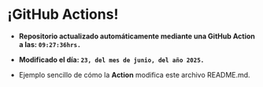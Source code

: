 # ¡GitHub Actions!
* **Repositorio actualizado automáticamente mediante una GitHub Action a las: `09:27:36hrs.`**
* **Modificado el día: `23, del mes de junio, del año 2025.`**

* Ejemplo sencillo de cómo la **Action** modifica este archivo README.md.

